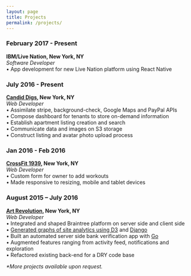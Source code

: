 ```yaml
---
layout: page
title: Projects
permalink: /projects/
---
```



<h3>February 2017 - Present</h3>
<b>IBM/Live Nation, New York, NY</b>
<br>
<i>Software Developer</i>
<br>
•	App development for new Live Nation platform using React Native

<h3>July 2016 - Present</h3>
<b><a href='/candiddigs/'>Candid Digs</a>, New York, NY</b>
<br>
<i>Web Developer</i>
<br>
•	Assimilate stripe, background-check, Google Maps and PayPal APIs
<br>
•	Compose dashboard for tenants to store on-demand information
<br>
•	Establish apartment listing creation and search
<br>
•	Communicate data and images on S3 storage
<br>
•	Construct listing and avatar photo upload process


<h3>Jan 2016 - Feb 2016</h3>
<b><a href='/crossfit1939/'>CrossFit 1939</a>, New York, NY</b>
<br>
<i>Web Developer</i>
<br>
•	Custom form for owner to add workouts
<br>
•	Made responsive to resizing, mobile and tablet devices


<h3>August 2015 – July 2016</h3>
<b><a href='https://artrevolution.com'>Art Revolution</a>, New York, NY</b>
<br>
<i>Web Developer</i>
<br>
•	Integrated and shaped Braintree platform on server side and client side
<br>
•	<a href='/d3post/'>Generated graphs of site analytics using D3</a> and <a href='/languages/'>Django</a>
<br>
•	Built an automated server side bank verification app with <a href='/languages/'>Go</a>
<br>
•	Augmented features ranging from activity feed, notifications and exploration
<br>
•	Refactored existing back-end for a DRY code base

<br>
<p><i>*More projects available upon request.</i></p>
